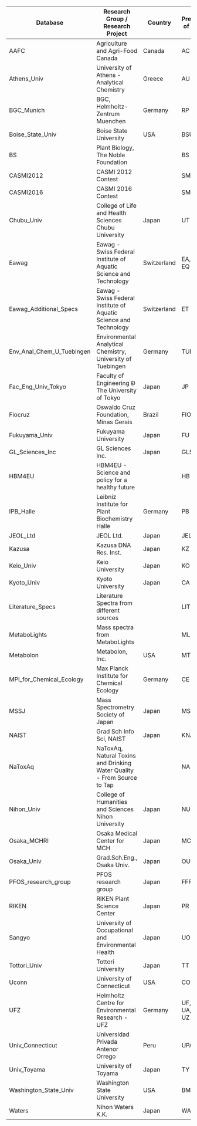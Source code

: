| Database                  | Research Group / Research Project                                       | Country     | Prefix of ID | Project Tag                |
|---------------------------|-------------------------------------------------------------------------|-------------|--------------|----------------------------|
| AAFC                      | Agriculture and Agri-Food Canada                                        | Canada      | AC           |                            |
| Athens_Univ               | University of Athens - Analytical Chemistry                             | Greece      | AU           |                            |
| BGC_Munich                | BGC, Helmholtz-Zentrum Muenchen                                         | Germany     | RP           |                            |
| Boise_State_Univ          | Boise State University                                                  | USA         | BSU          |                            |
| BS                        | Plant Biology, The Noble Foundation                                     |             | BS           |                            |
| CASMI2012                 | CASMI 2012 Contest                                                      |             | SM           |                            |
| CASMI2016                 | CASMI 2016 Contest                                                      |             | SM           |                            |
| Chubu_Univ                | College of Life and Health Sciences Chubu University                    | Japan       | UT           |                            |
| Eawag                     | Eawag - Swiss Federal Institute of Aquatic Science and Technology       | Switzerland | EA, EQ       | SOLUTIONS                  |
| Eawag_Additional_Specs    | Eawag - Swiss Federal Institute of Aquatic Science and Technology       | Switzerland | ET           |                            |
| Env_Anal_Chem_U_Tuebingen | Environmental Analytical Chemistry, University of Tuebingen             | Germany     | TUE          |                            |
| Fac_Eng_Univ_Tokyo        | Faculty of Engineering Đ The University of Tokyo                        | Japan       | JP           |                            |
| Fiocruz                   | Oswaldo Cruz Foundation, Minas Gerais                                   | Brazil      | FIO          |                            |
| Fukuyama_Univ             | Fukuyama University                                                     | Japan       | FU           |                            |
| GL_Sciences_Inc           | GL Sciences Inc.                                                        | Japan       | GLS          |                            |
| HBM4EU                    | HBM4EU - Science and policy for a healthy future                        |             | HB           | HBM4EU                     |
| IPB_Halle                 | Leibniz Institute for Plant Biochemistry Halle                          | Germany     | PB           |                            |
| JEOL_Ltd                  | JEOL Ltd.                                                               | Japan       | JEL          |                            |
| Kazusa                    | Kazusa DNA Res. Inst.                                                   | Japan       | KZ           |                            |
| Keio_Univ                 | Keio University                                                         | Japan       | KO           |                            |
| Kyoto_Univ                | Kyoto University                                                        | Japan       | CA           |                            |
| Literature_Specs          | Literature Spectra from different sources                               |             | LIT          |                            |
| MetaboLights              | Mass spectra from MetaboLights                                          |             | ML           |                            |
| Metabolon                 | Metabolon, Inc.                                                         | USA         | MT           |                            |
| MPI_for_Chemical_Ecology  | Max Planck Institute for Chemical Ecology                               | Germany     | CE           |                            |
| MSSJ                      | Mass Spectrometry Society of Japan                                      | Japan       | MSJ          |                            |
| NAIST                     | Grad Sch Info Sci, NAIST                                                | Japan       | KNA          |                            |
| NaToxAq                   | NaToxAq, Natural Toxins and Drinking Water Quality - From Source to Tap |             | NA           | NATOXAQ                    |
| Nihon_Univ                | College of Humanities and Sciences Nihon University                     | Japan       | NU           |                            |
| Osaka_MCHRI               | Osaka Medical Center for MCH                                            | Japan       | MCH          |                            |
| Osaka_Univ                | Grad.Sch.Eng., Osaka Univ.                                              | Japan       | OUF          |                            |
| PFOS_research_group       | PFOS research group                                                     | Japan       | FFF          |                            |
| RIKEN                     | RIKEN Plant Science Center                                              | Japan       | PR           |                            |
| Sangyo                    | University of Occupational and Environmental Health                     | Japan       | UO           |                            |
| Tottori_Univ              | Tottori University                                                      | Japan       | TT           |                            |
| Uconn                     | University of Connecticut                                               | USA         | CO           |                            |
| UFZ                       | Helmholtz Centre for Environmental Research  - UFZ                      | Germany     | UF, UA, UZ   | SOLUTIONS, NATOXAQ, HBM4EU |
| Univ_Connecticut          | Universidad Privada Antenor Orrego                                      | Peru        | UPA          |                            |
| Univ_Toyama               | University of Toyama                                                    | Japan       | TY           |                            |
| Washington_State_Univ     | Washington State University                                             | USA         | BML          |                            |
| Waters                    | Nihon Waters K.K.                                                       | Japan       | WA           |                            |
